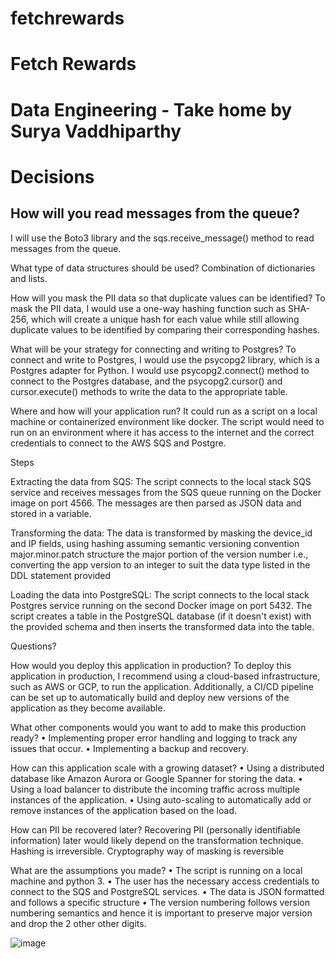 # fetchrewards


# Fetch Rewards 
# Data Engineering - Take home by Surya Vaddhiparthy 

# Decisions

## How will you read messages from the queue?
I will use the Boto3 library and the sqs.receive_message() method to read messages from the queue.

What type of data structures should be used?
Combination of dictionaries and lists.

How will you mask the PII data so that duplicate values can be identified?
To mask the PII data, I would use a one-way hashing function such as SHA-256, which will create a unique hash for each value while still allowing duplicate values to be identified by comparing their corresponding hashes.

What will be your strategy for connecting and writing to Postgres?
To connect and write to Postgres, I would use the psycopg2 library, which is a Postgres adapter for Python. I would use psycopg2.connect() method to connect to the Postgres database, and the psycopg2.cursor() and cursor.execute() methods to write the data to the appropriate table.

Where and how will your application run?
It could run as a script on a local machine or containerized environment like docker. The script would need to run on an environment where it has access to the internet and the correct credentials to connect to the AWS SQS and Postgre.



Steps

Extracting the data from SQS:
The script connects to the local stack SQS service and receives messages from the SQS queue running on the Docker image on port 4566. The messages are then parsed as JSON data and stored in a variable.

Transforming the data:
The data is transformed by masking the device_id and IP fields, using hashing
assuming semantic versioning convention major.minor.patch structure
the major portion of the version number i.e., converting the app version to an integer to suit the data type listed in the DDL statement provided 

Loading the data into PostgreSQL:
The script connects to the local stack Postgres service running on the second Docker image on port 5432. The script creates a table in the PostgreSQL database (if it doesn't exist) with the provided schema and then inserts the transformed data into the table.






Questions?

How would you deploy this application in production?
To deploy this application in production, I recommend using a cloud-based infrastructure, such as AWS or GCP, to run the application. Additionally, a CI/CD pipeline can be set up to automatically build and deploy new versions of the application as they become available.

What other components would you want to add to make this production ready?
•	Implementing proper error handling and logging to track any issues that occur.
•	Implementing a backup and recovery.

How can this application scale with a growing dataset?
•	Using a distributed database like Amazon Aurora or Google Spanner for storing the data.
•	Using a load balancer to distribute the incoming traffic across multiple instances of the application.
•	Using auto-scaling to automatically add or remove instances of the application based on the load.

How can PII be recovered later?
Recovering PII (personally identifiable information) later would likely depend on the transformation technique. Hashing is irreversible. Cryptography way of masking is reversible

What are the assumptions you made?
•	The script is running on a local machine and python 3.
•	The user has the necessary access credentials to connect to the SQS and PostgreSQL services.
•	The data is JSON formatted and follows a specific structure
• The version numbering follows version numbering semantics and hence it is important to preserve major version and drop the 2 other other digits.

![image](https://user-images.githubusercontent.com/63428490/212529052-7281d2d0-4a2b-4a56-8b5d-8d8804d1fdc8.png)
